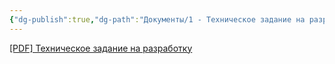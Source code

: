 ```yaml
---
{"dg-publish":true,"dg-path":"Документы/1 - Техническое задание на разработку.md","permalink":"/dokumenty/1-tehnicheskoe-zadanie-na-razrabotku/","title":"Техническое задание на разработку"}
---
```




[\[PDF\] Техническое задание на разработку](https://bookord-docs.netlify.app/img/attachments/Project%20Docs%20-%20Exchange-revised%20ТЗ.pdf)